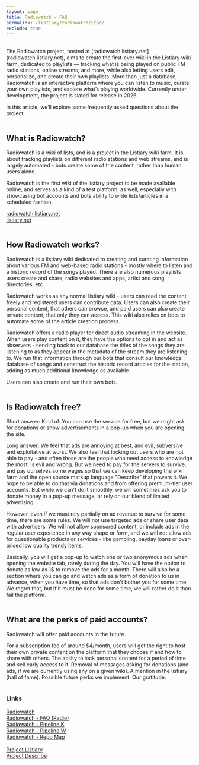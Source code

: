 ```yaml
---
layout: page
title: Radiowatch - FAQ
permalink: /listiary/radiowatch/ifaq/
exclude: true
---
```

<br>
The Radiowatch project, hosted at [radiowatch.listiary.net](radiowatch.listiary.net), aims to create the first-ever wiki in the Listiary wiki farm, dedicated to playlists — tracking what is being played on public FM radio stations, online streams, and more, while also letting users edit, personalize, and create their own playlists. More than just a database, Radiowatch is an interactive platform where you can listen to music, curate your own playlists, and explore what’s playing worldwide. Currently under development, the project is slated for release in 2026.

In this article, we’ll explore some frequently asked questions about the project.
<br>
<br>


## What is Radiowatch?

Radiowatch is a wiki of lists, and is a project in the Listiary wiki farm. It is about tracking playlists on different radio stations and web streams, and is largely automated - bots create some of the content, rather than human users alone.

Radiowatch is the first wiki of the listiary project to be made available online, and serves as a kind of a test platform, as well, especially with showcasing bot accounts and bots ability to write lists/articles in a scheduled fashion.

[radiowatch.listiary.net](radiowatch.listiary.net)<br>
[listiary.net](listiary.net)
<br>
<br>


## How Radiowatch works?

Radiowatch is a listiary wiki dedicated to creating and curating information about various FM and web-based radio stations - mostly where to listen and a historic record of the songs played. There are also numerous playlists users create and share, radio websites and apps, artist and song directories, etc.

Radiowatch works as any normal listiary wiki - users can read the content freely and registered users can contribute data.
Users can also create their personal content, that others can browse, and paid users can also create private content, that only they can access.
This wiki also relies on bots to automate some of the article creation process.

Radiowatch offers a radio player for direct audio streaming in the website. When users play content on it, they have the options to opt in and act as observers - sending back to our database the titles of the songs they are listening to as they appear in the metadata of the stream they are listening to. We run that information through our bots that consult our knowledge database of songs and construct the historic record articles for the station, adding as much additional knowledge as available. 

Users can also create and run their own bots.
<br>
<br>


## Is Radiowatch free?

Short answer:
Kind of. You can use the service for free, but we might ask for donations or show advertisements in a pop-up when you are opening the site.

Long answer: 
We feel that ads are annoying at best, and evil, subversive and exploitative at worst. We also feel that locking out users who are not able to pay - and often those are the people who need access to knowledge the most, is evil and wrong. But we need to pay for the servers to survive, and pay ourselves some wages so that we can keep developing the wiki farm and the open source markup language "Describe" that powers it. We hope to be able to do that via donations and from offering premium-tier user accounts. But while we can't do it smoothly, we will sometimes ask you to donate money in a pop-up message, or rely on our blend of limited advertising. 

However, even if we must rely partially on ad revenue to survive for some time, there are some rules. We will not use targeted ads or share user data with advertisers. We will not allow sponsored content, or include ads in the regular user experience in any way shape or form, and we will not allow ads for questionable products or services - like gambling, payday loans or over-priced low quality trendy items. 

Basically, you will get a pop-up to watch one or two anonymous ads when opening the website tab, rarely during the day. You will have the option to donate as low as 1$ to remove the ads for a month. There will also be a section where you can go and watch ads as a form of donation to us in advance, when you have time, so that ads don't bother you for some time. We regret that, but if it must be done for some time, we will rather do it than fail the platform.
<br>
<br>


## What are the perks of paid accounts?

Radiowatch will offer paid accounts in the future.

For a subscription fee of around $4/month, users will get the right to host their own private content on the platform that they choose if and how to share with others.
The ability to lock personal content for a period of time and sell early access to it. 
Removal of messages asking for donations (and ads, if we are currently using any on a given wiki).
A mention in the listiary [hall of fame].
Possible future perks we implement.
Our gratitude.
<br>
<br>


### Links
[Radiowatch](/listiary/radiowatch/)<br>
[Radiowatch - FAQ (Radio)](/listiary/radiowatch/rfaq/)<br>
[Radiowatch - Pipeline K](/listiary/radiowatch/pipeline-k/)<br>
[Radiowatch - Pipeline W](/listiary/radiowatch/pipeline-w/)<br>
[Radiowatch - Repo Map](/listiary/radiowatch/repo-map/)<br>
<br>
[Project Listiary](/listiary/)<br>
[Project Describe](/language/)